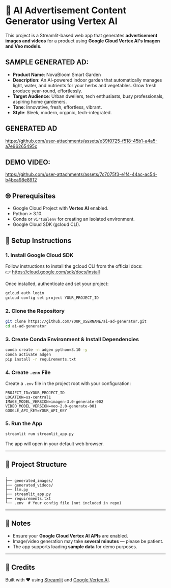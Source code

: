 # 🚀 AI Advertisement Content Generator using Vertex AI

This project is a Streamlit-based web app that generates **advertisement images and videos** for a product using **Google Cloud Vertex AI's Imagen and Veo models**.
## SAMPLE GENERATED AD:
* **Product Name**: NovaBloom Smart Garden
* **Description**: An AI-powered indoor garden that automatically manages light, water, and nutrients for your herbs and vegetables. Grow fresh produce year-round, effortlessly.
* **Target Audience**: Urban dwellers, tech enthusiasts, busy professionals, aspiring home gardeners.
* **Tone**: Innovative, fresh, effortless, vibrant.
* **Style**: Sleek, modern, organic, tech-integrated.

## GENERATED AD
https://github.com/user-attachments/assets/e39f0725-f518-45b1-a4a5-a7e96265495c

## DEMO VIDEO:
https://github.com/user-attachments/assets/7c7075f3-e1f4-44ac-ac54-b4bca98e8912


## 🌐 Prerequisites

- Google Cloud Project with **Vertex AI** enabled.
- Python ≥ 3.10.
- Conda or `virtualenv` for creating an isolated environment.
- Google Cloud SDK (gcloud CLI).

## 🔧 Setup Instructions

### 1. Install Google Cloud SDK

Follow instructions to install the gcloud CLI from the official docs:  
👉 https://cloud.google.com/sdk/docs/install

Once installed, authenticate and set your project:
```bash
gcloud auth login
gcloud config set project YOUR_PROJECT_ID
````

### 2. Clone the Repository

```bash
git clone https://github.com/YOUR_USERNAME/ai-ad-generator.git
cd ai-ad-generator
```

### 3. Create Conda Environment & Install Dependencies

```bash
conda create -n adgen python=3.10 -y
conda activate adgen
pip install -r requirements.txt
```

### 4. Create `.env` File

Create a `.env` file in the project root with your configuration:

```env
PROJECT_ID=YOUR_PROJECT_ID
LOCATION=us-central1
IMAGE_MODEL_VERSION=imagen-3.0-generate-002
VIDEO_MODEL_VERSION=veo-2.0-generate-001
GOOGLE_API_KEY=YOUR_API_KEY
```

### 5. Run the App

```bash
streamlit run streamlit_app.py
```

The app will open in your default web browser.

---
## 📂 Project Structure

```
.
├── generated_images/
├── generated_videos/
├── llm.py
├── streamlit_app.py
├── requirements.txt
└── .env  # Your config file (not included in repo)
```

---

## 📌 Notes

* Ensure your **Google Cloud Vertex AI APIs** are enabled.
* Image/video generation may take **several minutes** — please be patient.
* The app supports loading **sample data** for demo purposes.

---

## 🧠 Credits

Built with ❤️ using [Streamlit](https://streamlit.io) and [Google Vertex AI](https://cloud.google.com/vertex-ai/docs/generative-ai/overview).

